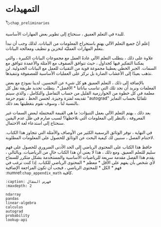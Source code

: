 # التمهيدات
:label:`chap_preliminaries`

للبدء في التعلم العميق ، سنحتاج إلى تطوير بعض المهارات الأساسية.

 إعلم أنّ جميع التعلم الآلي يهتم باستخراج المعلومات من البيانات. لذلك وجب أن نبدأ بتعلّم المهارات العمليّة لتخزين و تنظيف ومعالجة البيانات.

علاوة على ذلك ، يتطلب التعلم الآلي عادةً العمل مع مجموعات البيانات الكبيرة ، والتي يمكننا التفكير فيها كجداول ، حيث تتوافق الصفوف مع الأمثلة والأعمدة تتوافق مع السمات. الجبر الخطي يعطينا مجموعة قوية من التقنيات للعمل مع البيانات الجدولية. لن نذهب بعيدًا إلى الأعشاب الضارة بل نركز على العمليات الأساسية للمصفوفة وتنفيذها.

بالإضافة إلى ذلك ، التعلم العميق هو كل شيء عن التحسين. لدينا نموذج مع بعض المعلمات ونريد أن نجد تلك التي تناسب بياناتنا * الأفضل *. يتطلب تحديد طريقة نقل كل معلمة في كل خطوة من الخوارزمية القليل من حساب التفاضل والتكامل ، والذي سيتم تقديمه لفترة وجيزة. لحسن الحظ ، تقوم حزمة "autograd" تلقائيًا بحساب التمايز بالنسبة لنا ، وسوف نقوم بتغطيتها بعد ذلك.

بعد ذلك ، يهتم التعلم الآلي بعمل التنبؤات: ما هي القيمة المحتملة لبعض السمات غير المعروفة ، بالنظر إلى المعلومات التي نلاحظها؟ لسبب صارم في ظل عدم اليقين سنحتاج إلى استدعاء لغة الاحتمال.

في النهاية ، توفر الوثائق الرسمية الكثير من الأوصاف والأمثلة التي تتجاوز هذا الكتاب. لاختتام الفصل ، سنبين لك كيفية البحث عن الوثائق للحصول على المعلومات المطلوبة.

حافظ هذا الكتاب على المحتوى الرياضي إلى الحد الأدنى الضروري للحصول على فهم سليم للتعلم العميق. ومع ذلك ، هذا لا يعني أن هذا الكتاب خالٍ من الرياضيات. وبالتالي ، يقدم هذا الفصل مقدمة سريعة للرياضيات الأساسية والمستخدمة بشكل متكرر للسماح لأي شخص بأن يفهم على الأقل * معظم * المحتوى الرياضي للكتاب. إذا كنت ترغب في فهم * الكل * للمحتوى الرياضي ، فيجب أن تكون المراجعة الإضافية :numref:`chap_appendix_math` كافية.

```toc
:caption: فهرس المقال
:maxdepth: 2

ndarray
pandas
linear-algebra
calculus
autograd
probability
lookup-api
```
